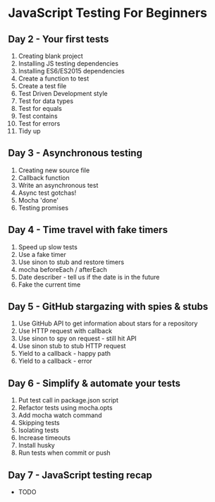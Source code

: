 # JavaScript Testing For Beginners
## Day 2 - Your first tests

1. Creating blank project
2. Installing JS testing dependencies
3. Installing ES6/ES2015 dependencies
4. Create a function to test
5. Create a test file
6. Test Driven Development style
7. Test for data types
8. Test for equals
9. Test contains
10. Test for errors
11. Tidy up

## Day 3 - Asynchronous testing

1. Creating new source file
2. Callback function
3. Write an asynchronous test
4. Async test gotchas!
5. Mocha 'done'
6. Testing promises

## Day 4 - Time travel with fake timers

1. Speed up slow tests
2. Use a fake timer
3. Use sinon to stub and restore timers
4. mocha beforeEach / afterEach
5. Date describer - tell us if the date is in the future
6. Fake the current time

## Day 5 - GitHub stargazing with spies & stubs

1. Use GitHub API to get information about stars for a repository
2. Use HTTP request with callback
3. Use sinon to spy on request - still hit API
4. Use sinon stub to stub HTTP request
5. Yield to a callback - happy path
6. Yield to a callback - error

## Day 6 - Simplify & automate your tests

1. Put test call in package.json script
2. Refactor tests using mocha.opts
3. Add mocha watch command
4. Skipping tests
5. Isolating tests
6. Increase timeouts
7. Install husky
8. Run tests when commit or push

## Day 7 - JavaScript testing recap

* TODO


